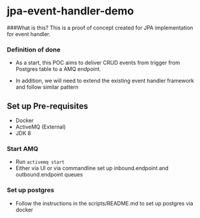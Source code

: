 # jpa-event-handler-demo

###What is this?
This is a proof of concept created for JPA implementation for event handler.

### Definition of done

* As a start, this POC aims to deliver CRUD events from trigger from Postgres table to a AMQ endpoint.

* In addition, we will need to extend the existing event handler framework and follow similar pattern


## Set up Pre-requisites

* Docker
* ActiveMQ (External)
* JDK 8

### Start AMQ
* Run ```activemq start```
* Either via UI or via commandline set up inbound.endpoint and outbound.endpoint queues


### Set up postgres
* Follow the instructions in the scripts/README.md to set up postgres via docker



